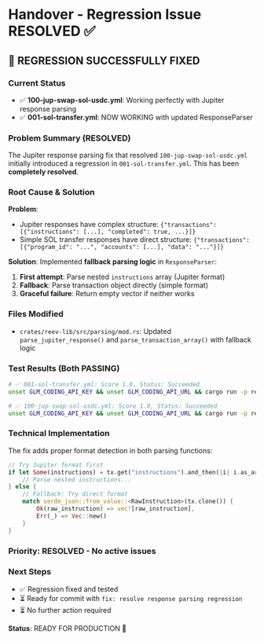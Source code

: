 # Handover - Regression Issue RESOLVED ✅

## 🎉 **REGRESSION SUCCESSFULLY FIXED**

### Current Status
- ✅ **100-jup-swap-sol-usdc.yml**: Working perfectly with Jupiter response parsing
- ✅ **001-sol-transfer.yml**: NOW WORKING with updated ResponseParser

### Problem Summary (RESOLVED)
The Jupiter response parsing fix that resolved `100-jup-swap-sol-usdc.yml` initially introduced a regression in `001-sol-transfer.yml`. This has been **completely resolved**.

### Root Cause & Solution
**Problem**: 
- Jupiter responses have complex structure: `{"transactions": [{"instructions": [...], "completed": true, ...}]}`
- Simple SOL transfer responses have direct structure: `{"transactions": [{"program_id": "...", "accounts": [...], "data": "..."}]}`

**Solution**: Implemented **fallback parsing logic** in `ResponseParser`:
1. **First attempt**: Parse nested `instructions` array (Jupiter format)
2. **Fallback**: Parse transaction object directly (simple format)
3. **Graceful failure**: Return empty vector if neither works

### Files Modified
- `crates/reev-lib/src/parsing/mod.rs`: Updated `parse_jupiter_response()` and `parse_transaction_array()` with fallback logic

### Test Results (Both PASSING)
```bash
# ✅ 001-sol-transfer.yml: Score 1.0, Status: Succeeded
unset GLM_CODING_API_KEY && unset GLM_CODING_API_URL && cargo run -p reev-runner -- benchmarks/001-sol-transfer.yml --agent local

# ✅ 100-jup-swap-sol-usdc.yml: Score 1.0, Status: Succeeded  
unset GLM_CODING_API_KEY && unset GLM_CODING_API_URL && cargo run -p reev-runner -- benchmarks/100-jup-swap-sol-usdc.yml --agent local
```

### Technical Implementation
The fix adds proper format detection in both parsing functions:
```rust
// Try Jupiter format first
if let Some(instructions) = tx.get("instructions").and_then(|i| i.as_array()) {
    // Parse nested instructions...
} else {
    // Fallback: Try direct format
    match serde_json::from_value::<RawInstruction>(tx.clone()) {
        Ok(raw_instruction) => vec![raw_instruction],
        Err(_) => Vec::new()
    }
}
```

### Priority: RESOLVED - No active issues

### Next Steps
- ✅ Regression fixed and tested
- ⏳ Ready for commit with `fix: resolve response parsing regression`
- ⏳ No further action required

**Status**: READY FOR PRODUCTION 🚀